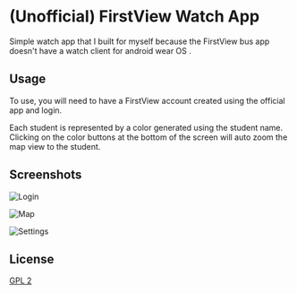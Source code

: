 # (Unofficial) FirstView Watch App

Simple watch app that I built for myself because the FirstView bus app doesn't have a watch client for android wear OS .


## Usage

To use, you will need to have a FirstView account created using the official app and login.

Each student is represented by a color generated using the student name. 
Clicking on the color buttons at the bottom of the screen will auto zoom the map view to the student.


## Screenshots

![Login](/../main/screenshot/login.png?raw=true "Login")

![Map](/../main/screenshot/map.png?raw=true "Map")

![Settings](/../main/screenshot/settings.png?raw=true "Settings")

## License

[GPL 2](https://www.gnu.org/licenses/old-licenses/gpl-2.0.html)
